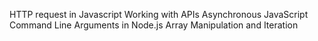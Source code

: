 HTTP request in Javascript
Working with APIs
Asynchronous JavaScript
Command Line Arguments in Node.js
Array Manipulation and Iteration
